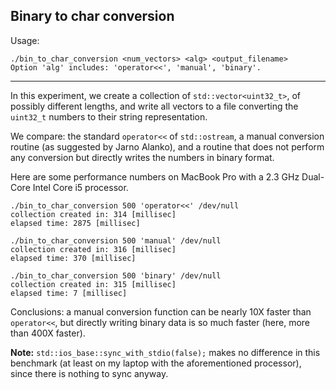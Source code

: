 Binary to char conversion
-------------------------

Usage:

	./bin_to_char_conversion <num_vectors> <alg> <output_filename>
	Option 'alg' includes: 'operator<<', 'manual', 'binary'.


-------------

In this experiment, we create a collection of `std::vector<uint32_t>`, of possibly different lengths, and write all vectors to a file converting the `uint32_t` numbers to their string representation.

We compare: the standard `operator<<` of `std::ostream`, a manual conversion routine (as suggested by Jarno Alanko), and a routine that does not perform any conversion but directly writes the numbers in binary format.

Here are some performance numbers on MacBook Pro with a 2.3 GHz Dual-Core Intel Core i5 processor.


	./bin_to_char_conversion 500 'operator<<' /dev/null
	collection created in: 314 [millisec]
	elapsed time: 2875 [millisec]
	
	./bin_to_char_conversion 500 'manual' /dev/null
	collection created in: 316 [millisec]
	elapsed time: 370 [millisec]
	
	./bin_to_char_conversion 500 'binary' /dev/null
	collection created in: 315 [millisec]
	elapsed time: 7 [millisec]
	
Conclusions: a manual conversion function can be nearly 10X faster than `operator<<`, but directly writing binary data is so much faster (here, more than 400X faster).

**Note:** `std::ios_base::sync_with_stdio(false);` makes no difference in this benchmark (at least on my laptop with the aforementioned processor), since there is nothing to sync anyway. 
